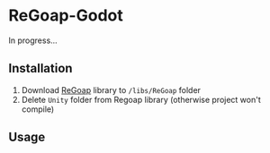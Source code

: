 # ReGoap-Godot

In progress...

## Installation

1. Download [ReGoap](https://github.com/luxkun/ReGoap) library to `/libs/ReGoap` folder
2. Delete `Unity` folder from Regoap library (otherwise project won't compile)

## Usage

